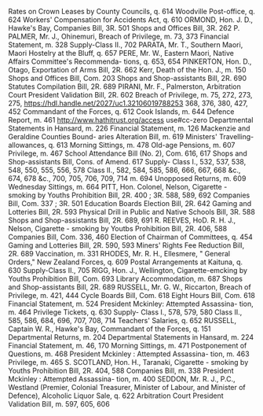 Rates on Crown Leases by County Councils, q. 614 Woodville Post-office, q. 624 Workers' Compensation for Accidents Act, q. 610 ORMOND, Hon. J. D., Hawke's Bay, Companies Bill, 3R. 501 Shops and Offices Bill, 3R. 262 P. PALMER, Mr. J., Ohinemuri, Breach of Privilege, m. 73, 373 Financial Statement, m. 328 Supply-Class II., 702 PARATA, Mr. T., Southern Maori, Maori Hostelry at the Bluff, q. 657 PERE, Mr. W., Eastern Maori, Native Affairs Committee's Recommenda- tions, q. 653, 654 PINKERTON, Hon. D., Otago, Exportation of Arms Bill, 2R. 662 Kerr, Death of the Hon. J., m. 150 Shops and Offices Bill, Com. 203 Shops and Shop-assistants Bill, 2R. 690 Statutes Compilation Bill, 2R. 689 PIRANI, Mr. F., Palmerston, Arbitration Court President Validation Bill, 2R. 602 Breach of Privilege, m. 75, 272, 273, 275, https://hdl.handle.net/2027/uc1.32106019788253 368, 376, 380, 427, 452 Commandant of the Forces, q. 612 Cook Islands, m. 644 Defence Report, m. 461 http://www.hathitrust.org/access use#cc-zero Departmental Statements in Hansard, m. 226 Financial Statement, m. 126 Mackenzie and Geraldine Counties Bound- aries Alteration Bill, m. 619 Ministers' Travelling-allowances, q. 613 Morning Sittings, m. 478 Old-age Pensions, m. 607 Privilege, m. 467 School Attendance Bill (No. 2), Com. 616, 617 Shops and Shop-assistants Bill, Cons. of Amend. 617 Supply- Class I., 532, 537, 538, 548, 550, 555, 556, 578 Class II., 582, 584, 585, 586, 666, 667, 668 &c., 674, 678 &c., 700, 705, 706, 709, 714 m. 694 Unopposed Returns, m. 609 Wednesday Sittings, m. 664 PITT, Hon. Colonel, Nelson, Cigarette - smoking by Youths Prohibition Bill, 2R. 400 ; 3R. 588, 589, 692 Companies Bill, Com. 337 ; 3R. 501 Education Boards Election Bill, 2R. 642 Gaming and Lotteries Bill, 2R. 593 Physical Drill in Public and Native Schools Bill, 3R. 588 Shops and Shop-assistants Bill, 2R. 689, 691 R. REEVES, HoD. R. H. J., Nelson, Cigarette - smoking by Youtbs Prohibition Bill, 2R. 406, 588 Companies Bill, Com. 336, 460 Election of Chairman of Committees, q. 454 Gaming and Lotteries Bill, 2R. 590, 593 Miners' Rights Fee Reduction Bill, 2R. 689 Vaccination, m. 331 RHODES, Mr. R. H., Ellesmere, " General Orders," New Zealand Forces, q. 609 Postal Arrangements at Kaituna, q. 630 Supply-Class II., 705 RIGG, Hon. J., Wellington, Cigarette-emcking by Youths Prohibition Bill, Com. 693 Library Accommodation, m. 687 Shops and Shop-assistants Bill, 2R. 689 RUSSELL, Mr. G. W., Riccarton, Breach of Privilege, m. 421, 444 Cycle Boards Bill, Com. 618 Eight Hours Bill, Com. 618 Financial Statement, m. 524 President Mckinley: Attempted Assassina- tion, m. 464 Privilege Tickets, q. 630 Supply- Class I., 578, 579, 580 Class II., 585, 586, 684, 696, 707, 708, 714 Teachers' Salaries, q. 652 RUSSELL, Captain W. R., Hawke's Bay, Commandant of the Forces, q. 151 Departmental Returns, m. 204 Departmental Statements in Hansard, m. 224 Financial Statement, m. 46, 170 Morning Sittings, m. 471 Postponement of Questions, m. 468 President Mckinley : Attempted Assassina- tion, m. 463 Privilege, m. 465 S. SCOTLAND, Hon. H., Taranaki, Cigarette - smoking by Youths Prohibition Bill, 2R. 404, 588 Companies Bill, m. 338 President Mckinley : Attempted Assassina- tion, m. 400 SEDDON, Mr. R. J., P.C., Westland (Premier, Colonial Treasurer, Minister of Labour, and Minister of Defence), Alcoholic Liquor Sale, q. 622 Arbitration Court President Validation Bill, m. 597, 605, 606 